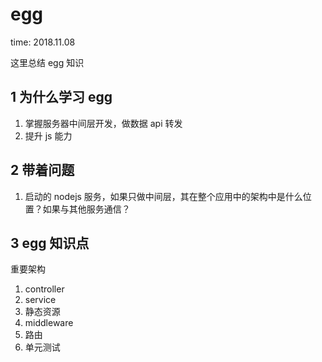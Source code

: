 # egg

time: 2018.11.08

这里总结 egg 知识

## 1 为什么学习 egg

1. 掌握服务器中间层开发，做数据 api 转发
2. 提升 js 能力

## 2 带着问题

1. 启动的 nodejs 服务，如果只做中间层，其在整个应用中的架构中是什么位置？如果与其他服务通信？

## 3 egg 知识点

重要架构

1. controller
2. service
3. 静态资源
4. middleware
5. 路由
6. 单元测试
